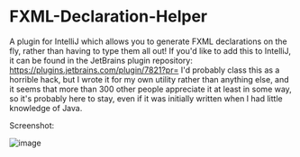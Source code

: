 # FXML-Declaration-Helper
A plugin for IntelliJ which allows you to generate FXML declarations on the fly, rather than having to type them all out!
If you'd like to add this to IntelliJ, it can be found in the JetBrains plugin repository: https://plugins.jetbrains.com/plugin/7821?pr=
I'd probably class this as a horrible hack, but I wrote it for my own utility rather than anything else, and it seems that more than 300 other people appreciate it at least in some way, so it's probably here to stay, even if it was initially written when I had little knowledge of Java.

Screenshot:

![image](https://plugins.jetbrains.com/files/7821/screenshot_15095.png)